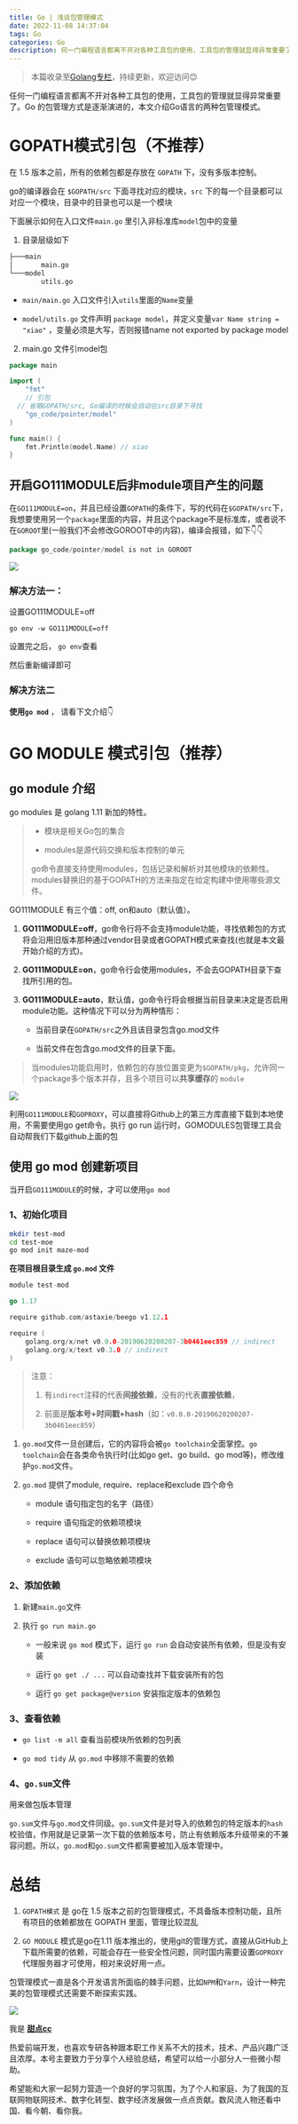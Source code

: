 ```yaml
---
title: Go | 浅谈包管理模式
date: 2022-11-08 14:37:04
tags: Go
categories: Go
description: 何一门编程语言都离不开对各种工具包的使用，工具包的管理就显得异常重要了。Go 的包管理方式是逐渐演进的，本文介绍Go语言的两种包管理模式。
---
```


> 本篇收录至[Golang专栏](https://blog.i-xiao.space/categories/Go/)，持续更新，欢迎访问😊

任何一门编程语言都离不开对各种工具包的使用，工具包的管理就显得异常重要了。Go 的包管理方式是逐渐演进的，本文介绍Go语言的两种包管理模式。

# GOPATH模式引包（不推荐）

在 1.5 版本之前，所有的依赖包都是存放在 `GOPATH` 下，没有多版本控制。

go的编译器会在 `$GOPATH/src` 下面寻找对应的模块，`src` 下的每一个目录都可以对应一个模块，目录中的目录也可以是一个模块

下面展示如何在入口文件`main.go` 里引入非标准库`model`包中的变量

1. 目录层级如下

```bash
├───main
│       main.go
└───model
        utils.go
```

  - `main/main.go` 入口文件引入`utils`里面的`Name`变量

  - `model/utils.go` 文件声明 `package model`，并定义变量`var Name string = "xiao"` ，变量必须是大写，否则报错name not exported by package model

2. main.go 文件引model包

```go
package main

import (
	"fmt"
	// 引包
  // 省略GOPATH/src, Go编译的时候会自动在src目录下寻找
	"go_code/pointer/model"
)

func main() {
	fmt.Println(model.Name) // xiao
}
```

## 开启GO111MODULE后非module项目产生的问题

在`GO111MODULE=on`，并且已经设置`GOPATH`的条件下，写的代码在`$GOPATH/src`下，我想要使用另一个`package`里面的内容，并且这个package不是标准库，或者说不在`GOROOT`里(一般我们不会修改GOROOT中的内容)，编译会报错，如下👇👇

```go
package go_code/pointer/model is not in GOROOT
```

![](https://pic1.imgdb.cn/item/636a062a16f2c2beb1df781f.jpg)

### 解决方法一：

设置GO111MODULE=off

`go env -w GO111MODULE=off`

设置完之后， `go env`查看

然后重新编译即可

### 解决方法二

**使用`go mod`** ， 请看下文介绍👇

# GO MODULE 模式引包（推荐）

## go module 介绍

go modules 是 golang 1.11 新加的特性。

> - 模块是相关Go包的集合
>
> - modules是源代码交换和版本控制的单元
>
> go命令直接支持使用modules，包括记录和解析对其他模块的依赖性。modules替换旧的基于GOPATH的方法来指定在给定构建中使用哪些源文件。

GO111MODULE 有三个值：off, on和auto（默认值）。

1. **GO111MODULE=off**，go命令行将不会支持module功能，寻找依赖包的方式将会沿用旧版本那种通过vendor目录或者GOPATH模式来查找(也就是本文最开始介绍的方式)。

2. **GO111MODULE=on**，go命令行会使用modules，不会去GOPATH目录下查找所引用的包。

3. **GO111MODULE=auto**，默认值，go命令行将会根据当前目录来决定是否启用module功能。这种情况下可以分为两种情形：

    - 当前目录在`GOPATH/src`之外且该目录包含go.mod文件

    - 当前文件在包含go.mod文件的目录下面。

> 当modules功能启用时，依赖包的存放位置变更为`$GOPATH/pkg`，允许同一个package多个版本并存，且多个项目可以**共享缓存**的 `module`

![](https://pic1.imgdb.cn/item/636a063916f2c2beb1df997e.jpg)

利用`GO111MODULE`和`GOPROXY`，可以直接将Github上的第三方库直接下载到本地使用，不需要使用go get命令。执行 go run 运行时，GOMODULES包管理工具会自动帮我们下载github上面的包

## 使用 go mod 创建新项目

当开启`GO111MODULE`的时候，才可以使用`go mod`

### 1、初始化项目

```bash
mkdir test-mod
cd test-moe
go mod init maze-mod
```

**在项目根目录生成 `go.mod` 文件**

```go
module test-mod

go 1.17

require github.com/astaxie/beego v1.12.1

require (
	golang.org/x/net v0.0.0-20190620200207-3b0461eec859 // indirect
	golang.org/x/text v0.3.0 // indirect
)
```

> 注意：
> 1. 有`indirect`注释的代表**间接依赖**，没有的代表**直接依赖**，
>
> 2. 前面是**版本号+时间戳+hash**（如：`v0.0.0-20190620200207-3b0461eec859`）

1. `go.mod`文件一旦创建后，它的内容将会被`go toolchain`全面掌控。`go toolchain`会在各类命令执行时(比如go get、go build、go mod等)，修改维护`go.mod`文件。

2. `go.mod` 提供了module, require、replace和exclude 四个命令

    - module 语句指定包的名字（路径）

    - require 语句指定的依赖项模块

    - replace 语句可以替换依赖项模块

    - exclude 语句可以忽略依赖项模块

### 2、添加依赖

1. 新建`main.go`文件

2. 执行 `go run main.go`

    - 一般来说 `go mod` 模式下，运行 `go run` 会自动安装所有依赖，但是没有安装

    - 运行 `go get ./ ...` 可以自动查找并下载安装所有的包

    - 运行 `go get package@version` 安装指定版本的依赖包

### 3、查看依赖

- `go list -m all` 查看当前模块所依赖的包列表

- `go mod tidy` 从 `go.mod` 中移除不需要的依赖

### 4、`go.sum`文件

用来做包版本管理

`go.sum`文件与`go.mod`文件同级。`go.sum`文件是对导入的依赖包的特定版本的`hash`校验值，作用就是记录第一次下载的依赖版本号，防止有依赖版本升级带来的不兼容问题。所以，`go.mod`和`go.sum`文件都需要被加入版本管理中。

# 总结

1. `GOPATH模式` 是 go在 1.5 版本之前的包管理模式，不具备版本控制功能，且所有项目的依赖都放在 GOPATH 里面，管理比较混乱

2. `GO MODULE` 模式是go在1.11 版本推出的，使用git的管理方式，直接从GitHub上下载所需要的依赖，可能会存在一些安全性问题，同时国内需要设置`GOPROXY`代理服务器才可使用，相对来说好用一点。

包管理模式一直是各个开发语言所面临的棘手问题，比如`NPM`和`Yarn`，设计一种完美的包管理模式还需要不断探索实践。

![](https://pic1.imgdb.cn/item/6368fc4816f2c2beb15b5ba6.jpg)

我是 [**甜点cc**](https://blog.i-xiao.space/)

热爱前端开发，也喜欢专研各种跟本职工作关系不大的技术，技术、产品兴趣广泛且浓厚。本号主要致力于分享个人经验总结，希望可以给一小部分人一些微小帮助。

希望能和大家一起努力营造一个良好的学习氛围，为了个人和家庭、为了我国的互联网物联网技术、数字化转型、数字经济发展做一点点贡献。数风流人物还看中国、看今朝、看你我。